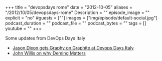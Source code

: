 +++
title = "devopsdays rome"
date = "2012-10-05"
aliases = "/2012/10/05/devopsdays-rome"
Description = ""
episode_image = ""
explicit = "no"
#guests = [""]
images = ["img/episode/default-social.jpg"]
podcast_duration = ""
podcast_file = ""
podcast_bytes = ""
tags = []
youtube = ""
+++

Some updates from DevOps Days Italy

* [Jason Dixon gets Graphy on Graphite at Devops Days Italy](http://traffic.libsyn.com/foodfight/dod1.mp3)
* [John Willis on why Deming Matters](http://traffic.libsyn.com/foodfight/dod1.mp3)
